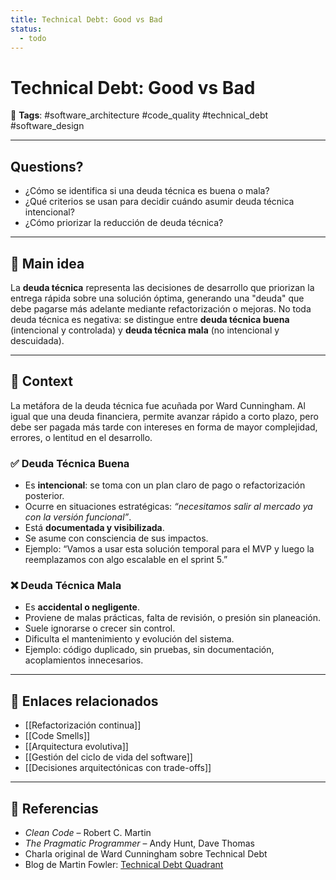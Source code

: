 ```yaml
---
title: Technical Debt: Good vs Bad
status:
  - todo
---
```


# Technical Debt: Good vs Bad

🔖 **Tags**: #software_architecture #code_quality #technical_debt #software_design

---

## Questions?
- ¿Cómo se identifica si una deuda técnica es buena o mala?
- ¿Qué criterios se usan para decidir cuándo asumir deuda técnica intencional?
- ¿Cómo priorizar la reducción de deuda técnica?

---

## 🧠 Main idea

La **deuda técnica** representa las decisiones de desarrollo que priorizan la entrega rápida sobre una solución óptima, generando una "deuda" que debe pagarse más adelante mediante refactorización o mejoras. No toda deuda técnica es negativa: se distingue entre **deuda técnica buena** (intencional y controlada) y **deuda técnica mala** (no intencional y descuidada).

---

## 🧩 Context

La metáfora de la deuda técnica fue acuñada por Ward Cunningham. Al igual que una deuda financiera, permite avanzar rápido a corto plazo, pero debe ser pagada más tarde con intereses en forma de mayor complejidad, errores, o lentitud en el desarrollo.

### ✅ **Deuda Técnica Buena**
- Es **intencional**: se toma con un plan claro de pago o refactorización posterior.
- Ocurre en situaciones estratégicas: *“necesitamos salir al mercado ya con la versión funcional”*.
- Está **documentada y visibilizada**.
- Se asume con consciencia de sus impactos.
- Ejemplo: “Vamos a usar esta solución temporal para el MVP y luego la reemplazamos con algo escalable en el sprint 5.”

### ❌ **Deuda Técnica Mala**
- Es **accidental o negligente**.
- Proviene de malas prácticas, falta de revisión, o presión sin planeación.
- Suele ignorarse o crecer sin control.
- Dificulta el mantenimiento y evolución del sistema.
- Ejemplo: código duplicado, sin pruebas, sin documentación, acoplamientos innecesarios.

---

## 🔗 Enlaces relacionados

- [[Refactorización continua]]
- [[Code Smells]]
- [[Arquitectura evolutiva]]
- [[Gestión del ciclo de vida del software]]
- [[Decisiones arquitectónicas con trade-offs]]

---

## 📘 Referencias

- *Clean Code* – Robert C. Martin  
- *The Pragmatic Programmer* – Andy Hunt, Dave Thomas  
- Charla original de Ward Cunningham sobre Technical Debt  
- Blog de Martin Fowler: [Technical Debt Quadrant](https://martinfowler.com/bliki/TechnicalDebtQuadrant.html)
